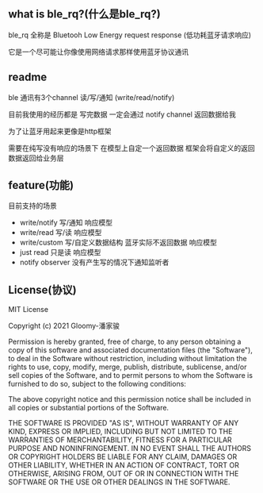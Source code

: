 ## what is ble_rq?(什么是ble_rq?)
ble_rq 全称是 Bluetooh Low Energy request response (低功耗蓝牙请求响应)

它是一个尽可能让你像使用网络请求那样使用蓝牙协议通讯

## readme
ble 通讯有3个channel 读/写/通知 (write/read/notify)

目前我使用的经历都是 写完数据 一定会通过 notify channel 返回数据给我

为了让蓝牙用起来更像是http框架

需要在纯写没有响应的场景下 在模型上自定一个返回数据 框架会将自定义的返回数据返回给业务层
## feature(功能)

目前支持的场景

- write/notify  写/通知 响应模型
- write/read    写/读   响应模型
- write/custom  写/自定义数据结构 蓝牙实际不返回数据 响应模型
- just read     只是读 响应模型
- notify observer  没有产生写的情况下通知监听者
## License(协议)

MIT License

Copyright (c) 2021 Gloomy-潘家骏

Permission is hereby granted, free of charge, to any person obtaining a copy
of this software and associated documentation files (the "Software"), to deal
in the Software without restriction, including without limitation the rights
to use, copy, modify, merge, publish, distribute, sublicense, and/or sell
copies of the Software, and to permit persons to whom the Software is
furnished to do so, subject to the following conditions:

The above copyright notice and this permission notice shall be included in all
copies or substantial portions of the Software.

THE SOFTWARE IS PROVIDED "AS IS", WITHOUT WARRANTY OF ANY KIND, EXPRESS OR
IMPLIED, INCLUDING BUT NOT LIMITED TO THE WARRANTIES OF MERCHANTABILITY,
FITNESS FOR A PARTICULAR PURPOSE AND NONINFRINGEMENT. IN NO EVENT SHALL THE
AUTHORS OR COPYRIGHT HOLDERS BE LIABLE FOR ANY CLAIM, DAMAGES OR OTHER
LIABILITY, WHETHER IN AN ACTION OF CONTRACT, TORT OR OTHERWISE, ARISING FROM,
OUT OF OR IN CONNECTION WITH THE SOFTWARE OR THE USE OR OTHER DEALINGS IN THE
SOFTWARE.